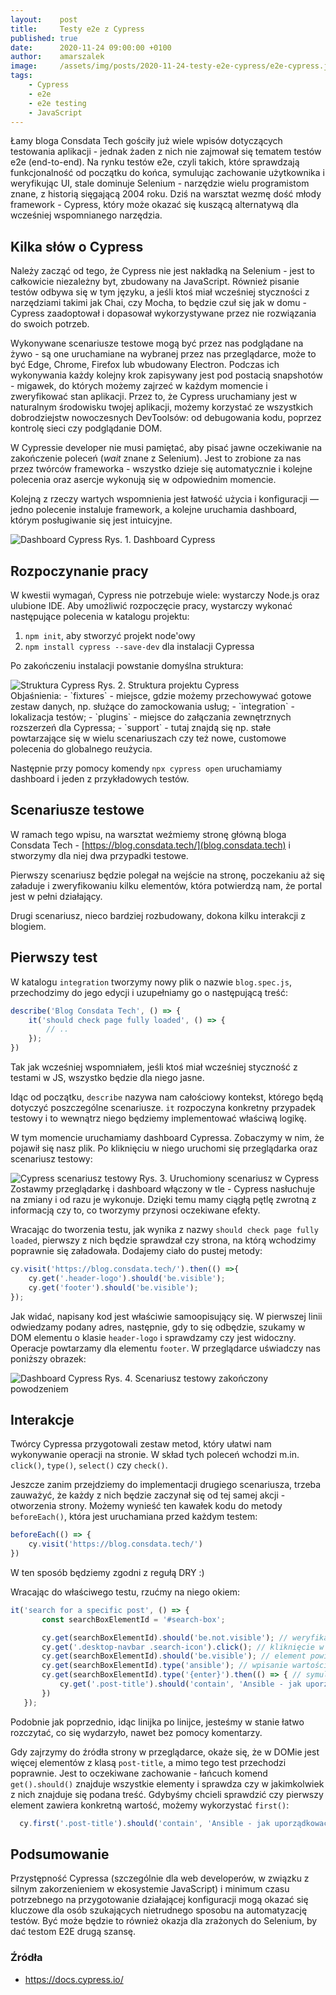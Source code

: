 ```yaml
---
layout:    post
title:     Testy e2e z Cypress
published: true
date:      2020-11-24 09:00:00 +0100
author:    amarszalek
image:     /assets/img/posts/2020-11-24-testy-e2e-cypress/e2e-cypress.jpg
tags:
    - Cypress
    - e2e
    - e2e testing
    - JavaScript
---
```

Łamy bloga Consdata Tech gościły już wiele wpisów dotyczących testowania aplikacji - jednak żaden z nich nie zajmował się tematem testów e2e (end-to-end). 
Na rynku testów e2e, czyli takich, które sprawdzają funkcjonalność od początku do końca, symulując zachowanie użytkownika i weryfikując UI, stale dominuje Selenium - narzędzie wielu programistom znane, z historią sięgającą 2004 roku. 
Dziś na warsztat wezmę dość młody framework - Cypress, który może okazać się kuszącą alternatywą dla wcześniej wspomnianego narzędzia.

## Kilka słów o Cypress
Należy zacząć od tego, że Cypress nie jest nakładką na Selenium - jest to całkowicie niezależny byt, zbudowany na JavaScript.
Również pisanie testów odbywa się w tym języku, a jeśli ktoś miał wcześniej styczności z narzędziami takimi jak Chai, czy Mocha, to będzie czuł się jak w domu - Cypress zaadoptował i dopasował wykorzystywane przez nie rozwiązania do swoich potrzeb.

Wykonywane scenariusze testowe mogą być przez nas podglądane na żywo - są one uruchamiane na wybranej przez nas przeglądarce, może to być Edge, Chrome, Firefox lub wbudowany Electron. Podczas ich wykonywania każdy kolejny krok zapisywany jest pod postacią snapshotów - migawek, do których możemy zajrzeć w każdym momencie i zweryfikować stan aplikacji.
Przez to, że Cypress uruchamiany jest w naturalnym środowisku twojej aplikacji, możemy korzystać ze wszystkich dobrodziejstw nowoczesnych DevToolsów: od debugowania kodu, poprzez kontrolę sieci czy podglądanie DOM.
   
W Cypressie developer nie musi pamiętać, aby pisać jawne oczekiwanie na zakończenie poleceń (_wait_ znane z Selenium). Jest to zrobione za nas przez twórców frameworka - wszystko dzieje się automatycznie i kolejne polecenia oraz asercje wykonują się w odpowiednim momencie.   

Kolejną z rzeczy wartych wspomnienia jest łatwość użycia i konfiguracji — jedno polecenie instaluje framework, a kolejne uruchamia dashboard, którym posługiwanie się jest intuicyjne.

<div class="img-with-legend">
<img alt="Dashboard Cypress" src="/assets/img/posts/2020-11-24-testy-e2e-cypress/cypress-dashboard.png" />
<span class="img-legend">Rys. 1. Dashboard Cypress</span>
</div>

## Rozpoczynanie pracy
W kwestii wymagań, Cypress nie potrzebuje wiele: wystarczy Node.js oraz ulubione IDE.
Aby umożliwić rozpoczęcie pracy, wystarczy wykonać następujące polecenia w katalogu projektu:
1. `npm init`, aby stworzyć projekt node'owy
2. `npm install cypress --save-dev` dla instalacji Cypressa

Po zakończeniu instalacji powstanie domyślna struktura:
<div class="img-with-legend">
<img alt="Struktura Cypress" src="/assets/img/posts/2020-11-24-testy-e2e-cypress/struktura-cypress.png" />
<span class="img-legend">Rys. 2. Struktura projektu Cypress</span>
</div>
Objaśnienia:
- `fixtures` - miejsce, gdzie możemy przechowywać gotowe zestaw danych, np. służące do zamockowania usług;
- `integration` - lokalizacja testów;
- `plugins` - miejsce do załączania zewnętrznych rozszerzeń dla Cypressa;
- `support` - tutaj znajdą się np. stałe powtarzające się w wielu scenariuszach czy też nowe, customowe polecenia do globalnego reużycia.

Następnie przy pomocy komendy `npx cypress open` uruchamiamy dashboard i jeden z przykładowych testów.

## Scenariusze testowe
W ramach tego wpisu, na warsztat weźmiemy stronę główną bloga Consdata Tech -  [https://blog.consdata.tech/](blog.consdata.tech) i stworzymy dla niej dwa przypadki testowe.

Pierwszy scenariusz będzie polegał na wejście na stronę, poczekaniu aż się załaduje i zweryfikowaniu kilku elementów, która potwierdzą nam, że portal jest w pełni działający.

Drugi scenariusz, nieco bardziej rozbudowany, dokona kilku interakcji z blogiem.

## Pierwszy test

W katalogu `integration` tworzymy nowy plik o nazwie `blog.spec.js`, przechodzimy do jego edycji i uzupełniamy go o następującą treść:
```javascript
describe('Blog Consdata Tech', () => {
    it('should check page fully loaded', () => {
        // ..
    });
})
```
Tak jak wcześniej wspomniałem, jeśli ktoś miał wcześniej styczność z testami w JS, wszystko będzie dla niego jasne.

Idąc od początku, `describe` nazywa nam całościowy kontekst, którego będą dotyczyć poszczególne scenariusze. `it` rozpoczyna konkretny przypadek testowy i to wewnątrz niego będziemy implementować właściwą logikę.

W tym momencie uruchamiamy dashboard Cypressa. Zobaczymy w nim, że pojawił się nasz plik. Po kliknięciu w niego uruchomi się przeglądarka oraz scenariusz testowy:
<div class="img-with-legend">
<img alt="Cypress scenariusz testowy" src="/assets/img/posts/2020-11-24-testy-e2e-cypress/scenariusz-testowy-cypress.png" />
<span class="img-legend">Rys. 3. Uruchomiony scenariusz w Cypress</span>
</div>
Zostawmy przeglądarkę i dashboard włączony w tle - Cypress nasłuchuje na zmiany i od razu je wykonuje. Dzięki temu mamy ciągłą pętlę zwrotną z informacją czy to, co tworzymy przynosi oczekiwane efekty.

Wracając do tworzenia testu, jak wynika z nazwy `should check page fully loaded`, pierwszy z nich będzie sprawdzał czy strona, na którą wchodzimy poprawnie się załadowała. Dodajemy ciało do pustej metody:
```javascript
cy.visit('https://blog.consdata.tech/').then(() =>{
    cy.get('.header-logo').should('be.visible');
    cy.get('footer').should('be.visible');
});
```
Jak widać, napisany kod jest właściwie samoopisujący się. W pierwszej linii odwiedzamy podany adres, następnie, gdy to się odbędzie, szukamy w DOM elementu o klasie `header-logo` i sprawdzamy czy jest widoczny. Operacje powtarzamy dla elementu `footer`. W przeglądarce uświadczy nas poniższy obrazek:
<div class="img-with-legend">
<img alt="Dashboard Cypress" src="/assets/img/posts/2020-11-24-testy-e2e-cypress/sukces%20scenariusz%20pierwszy%20cypress.png" />
<span class="img-legend">Rys. 4. Scenariusz testowy zakończony powodzeniem</span>
</div>

## Interakcje

Twórcy Cypressa przygotowali zestaw metod, który ułatwi nam wykonywanie operacji na stronie. W skład tych poleceń wchodzi m.in. `click()`, `type()`, `select()` czy `check()`.

Jeszcze zanim przejdziemy do implementacji drugiego scenariusza, trzeba zauważyć, że każdy z nich będzie zaczynał się od tej samej akcji - otworzenia strony. Możemy wynieść ten kawałek kodu do metody `beforeEach()`, która jest uruchamiana przed każdym testem:
```javascript
beforeEach(() => {
    cy.visit('https://blog.consdata.tech/')
})
```
W ten sposób będziemy zgodni z regułą DRY :)

Wracając do właściwego testu, rzućmy na niego okiem:
```javascript
it('search for a specific post', () => {
       const searchBoxElementId = '#search-box';

       cy.get(searchBoxElementId).should('be.not.visible'); // weryfikacja czy element nie jest widoczny
       cy.get('.desktop-navbar .search-icon').click(); // kliknięcie w ikonę wyszukiwarki
       cy.get(searchBoxElementId).should('be.visible'); // element powinien się pojawić
       cy.get(searchBoxElementId).type('ansible'); // wpisanie wartości
       cy.get(searchBoxElementId).type('{enter}').then(() => { // symulacja wciśnięcia przycisku enter, aby wysłać formularz
           cy.get('.post-title').should('contain', 'Ansible - jak uporządkować chaos?'); // weryfikacja oczekiwanego efektu
       })
   });
```
Podobnie jak poprzednio, idąc linijka po linijce, jesteśmy w stanie łatwo rozczytać, co się wydarzyło, nawet bez pomocy komentarzy.

Gdy zajrzymy do źródła strony w przeglądarce, okaże się, że w DOMie jest więcej elementów z klasą `post-title`, a mimo tego test przechodzi poprawnie. Jest to oczekiwane zachowanie - łańcuch komend `get().should()` znajduje wszystkie elementy i sprawdza czy w jakimkolwiek z nich znajduje się podana treść. Gdybyśmy chcieli sprawdzić czy pierwszy element zawiera konkretną wartość, możemy wykorzystać `first()`: 
```javascript
  cy.first('.post-title').should('contain', 'Ansible - jak uporządkować chaos?');
```

## Podsumowanie

Przystępność Cypressa (szczególnie dla web developerów, w związku z silnym zakorzenieniem w ekosystemie JavaScript) i minimum czasu potrzebnego na przygotowanie działającej konfiguracji mogą okazać się kluczowe dla osób szukających nietrudnego sposobu na automatyzację testów. Być może będzie to również okazja dla zrażonych do Selenium, by dać testom E2E drugą szansę.

### Źródła
- <https://docs.cypress.io/>
